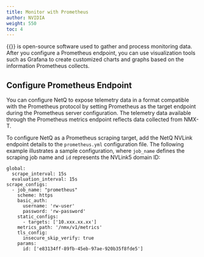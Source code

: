 ```yaml
---
title: Monitor with Prometheus
author: NVIDIA
weight: 550
toc: 4
---
```


{{<exlink url="https://prometheus.io/docs/introduction/overview/" text="Prometheus">}} is open-source software used to gather and process monitoring data. After you configure a Prometheus endpoint, you can use visualization tools such as Grafana to create customized charts and graphs based on the information Prometheus collects.

## Configure Prometheus Endpoint

You can configure NetQ to expose telemetry data in a format compatible with the Prometheus protocol by setting Prometheus as the target endpoint during the Prometheus server configuration. The telemetry data available through the Prometheus metrics endpoint reflects data collected from NMX-T.

To configure NetQ as a Prometheus scraping target, add the NetQ NVLink endpoint details to the `prometheus.yml` configuration file. The following example illustrates a sample configuration, where `job_name` defines the scraping job name and `id` represents the NVLink5 domain ID:

<!--4.15 what about username and password-->

```
global:
  scrape_interval: 15s
  evaluation_interval: 15s
scrape_configs:
  - job_name: "prometheus"
    scheme: https
    basic_auth:
      username: 'rw-user'
      password: 'rw-password'
    static_configs:
      - targets: ['10.xxx.xx.xx']
    metrics_path: '/nmx/v1/metrics'
    tls_config:
      insecure_skip_verify: true
    params:
      id: ['e83134ff-89fb-45eb-97ae-920b35f8fde5']
```